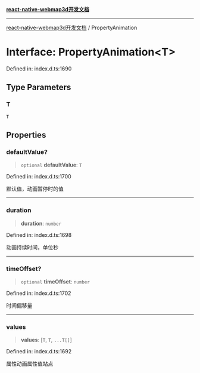 [**react-native-webmap3d开发文档**](../README.md)

***

[react-native-webmap3d开发文档](../globals.md) / PropertyAnimation

# Interface: PropertyAnimation\<T\>

Defined in: index.d.ts:1690

## Type Parameters

### T

`T`

## Properties

### defaultValue?

> `optional` **defaultValue**: `T`

Defined in: index.d.ts:1700

默认值，动画暂停时的值

***

### duration

> **duration**: `number`

Defined in: index.d.ts:1698

动画持续时间，单位秒

***

### timeOffset?

> `optional` **timeOffset**: `number`

Defined in: index.d.ts:1702

时间偏移量

***

### values

> **values**: \[`T`, `T`, `...T[]`\]

Defined in: index.d.ts:1692

属性动画属性值站点
